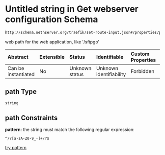 # Untitled string in Get webserver configuration Schema

```txt
http://schema.nethserver.org/traefik/set-route-input.json#/properties/path
```

web path for the web application, like '/sftpgo'

| Abstract            | Extensible | Status         | Identifiable            | Custom Properties | Additional Properties | Access Restrictions | Defined In                                                                    |
| :------------------ | :--------- | :------------- | :---------------------- | :---------------- | :-------------------- | :------------------ | :---------------------------------------------------------------------------- |
| Can be instantiated | No         | Unknown status | Unknown identifiability | Forbidden         | Allowed               | none                | [set-route-input.json\*](traefik/set-route-input.json "open original schema") |

## path Type

`string`

## path Constraints

**pattern**: the string must match the following regular expression:&#x20;

```regexp
^/?[a-zA-Z0-9_-]+/?$
```

[try pattern](https://regexr.com/?expression=%5E%2F%3F%5Ba-zA-Z0-9_-%5D%2B%2F%3F%24 "try regular expression with regexr.com")
